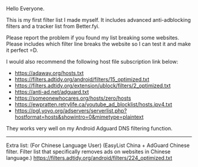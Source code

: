Hello Everyone.

This is my first filter list I made myself. It includes advanced anti-adblocking filters and a tracker list from Better.fyi.

Please report the problem if you found my list breaking some websites. Please includes which filter line breaks the website so I can test it and make it perfect =D.

I would also recommend the following host file subscription link below:

- https://adaway.org/hosts.txt
- https://filters.adtidy.org/android/filters/15_optimized.txt
- https://filters.adtidy.org/extension/ublock/filters/2_optimized.txt
- https://anti-ad.net/adguard.txt
- https://someonewhocares.org/hosts/zero/hosts
- https://ewpratten.retrylife.ca/youtube_ad_blocklist/hosts.ipv4.txt
- https://pgl.yoyo.org/adservers/serverlist.php?hostformat=hosts&showintro=0&mimetype=plaintext

They works very well on my Android Adguard DNS filtering function.

-------------------------------------

Extra list: (For Chinese Language User) (EasyList China + AdGuard Chinese filter. Filter list that specifically removes ads on websites in Chinese language.)
https://filters.adtidy.org/android/filters/224_optimized.txt
